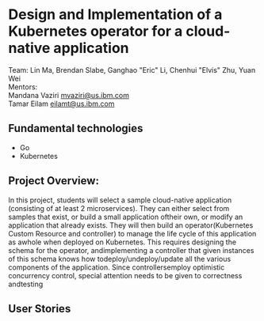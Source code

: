 # Design and Implementation of a Kubernetes operator for a cloud-native application

Team: Lin Ma, Brendan Slabe, Ganghao "Eric" Li, Chenhui "Elvis" Zhu, Yuan Wei   
Mentors:  
Mandana Vaziri ​mvaziri@us.ibm.com​  
Tamar Eilam eilamt@us.ibm.com  

## Fundamental technologies 

* Go
* Kubernetes  

## Project Overview:

In this project, students will select a sample cloud-native application (consisting of at least 2 microservices). They can either select from samples that exist, or build a small application oftheir own, or modify an application that already exists. They will then build an operator(Kubernetes Custom Resource and controller) to manage the life cycle of this application as awhole when deployed on Kubernetes. This requires designing the schema for the operator, andimplementing a controller that given instances of this schema knows how todeploy/undeploy/update all the various components of the application. Since controllersemploy optimistic concurrency control, special attention needs to be given to correctness andtesting  

## User Stories

